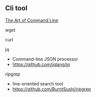 ## Cli tool

[The Art of Command Line](https://github.com/jlevy/the-art-of-command-line)

wget

curl

jq
- Command-line JSON processor
- https://github.com/jqlang/jq

ripgrep
- line-oriented search tool
- https://github.com/BurntSushi/ripgrep
